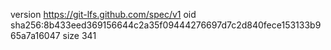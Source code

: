 version https://git-lfs.github.com/spec/v1
oid sha256:8b433eed369156644c2a35f09444276697d7c2d840fece153133b965a7a16047
size 341
